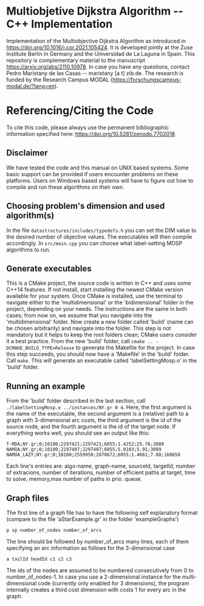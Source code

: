# Multiobjetive Dijkstra Algorithm -- C++ Implementation
Implementation of the Multiobjective Dijkstra Algorithm as introduced in https://doi.org/10.1016/j.cor.2021.105424. It is developed jointly at the Zuse Institute Berlin in Germany and the Universidad de La Laguna in Spain. This repository is complementary material to the manuscript https://arxiv.org/abs/2110.10978. In case you have any questions, contact Pedro Maristany de las Casas -- maristany [a t] zib.de. The research is funded by the Research Campus MODAL (https://forschungscampus-modal.de/?lang=en).

# Referencing/Citing the Code
To cite this code, please always use the permanent bibliographic information specified here: https://doi.org/10.5281/zenodo.7702018

## Disclaimer 
We have tested the code and this manual on UNIX based systems. Some basic support can be provided if users encounter problems on these platforms. Users on Windows based systems will have to figure out how to compile and run these algorithms on their own.

## Choosing problem's dimension and used algorithm(s)
In the file `datastructures/includes/typedefs.h` you can set the DIM value to the desired number of objective values. The executables will then compile accordingly. In `src/main.cpp` you can choose what label-setting MOSP algorithms to run. 

## Generate executables
This is a CMake project, the source code is written in C++ and uses some C++14 features. If not install, start installing the newest CMake version available for your system. Once CMake is installed, use the terminal to navigate either to the 'multidimensional' or the 'bidimensional' folder in the project, depending on your needs. The instructions are the same in both cases; from now on, we assume that you navigate into the 'multidimensional' folder. Now create a new folder called 'build' (name can be chosen arbitrarily) and navigate into the folder. This step is not mandatory but it helps to keep the root folders clean; CMake users consider it a best practice. From the new 'build' folder, call `cmake .. -DCMAKE_BUILD_TYPE=Release` to generate the Makefile for the project. In case this step succeeds, you should now have a 'Makefile' in the 'build' folder. Call `make`. This will generate an executable called 'labelSettingMosp.o' in the 'build' folder.

## Running an example
From the 'build' folder described in the last section, call `./labelSettingMosp.o ../instances/NY.gr 0 4`. Here, the first argument is the name of the executable, the second argument is a (relative) path to a graph with 3-dimensional arc costs, the third argument is the id of the source node, and the fourth argument is the id of the target node. If everything works well, you should see an output like this:
```
T-MDA;NY.gr;0;10100;2297421;2297421;6055;1.4252;25.76;3089
NAMOA;NY.gr;0;10100;2297407;2297407;6055;5.0103;5.91;3089
NAMOA_LAZY;NY.gr;0;10100;2559950;2870672;6055;1.4661;7.80;160658
```
Each line's entries are: algo-name, graph-name, sourceId, targetId, number of extracions, number of iterations, number of efficient paths at target, time to solve, memory,max number of paths in prio. queue.

## Graph files
The first line of a graph file has to have the following self explanatory format (compare to the file 'aStarExample.gr' in the folder 'exampleGraphs')
```
p sp number_of_nodes number_of_arcs
```
The line should be followed by number_of_arcs many lines, each of them specifying an arc information as follows for the 3-dimensional case
```
a tailId headId c1 c2 c3
```

The ids of the nodes are assumed to be numbered consecutively from 0 to number_of_nodes-1. In case you use a 2-dimensional instance for the multi-dimensional code (currently only enabled for 3 dimensions), the program internally creates a third cost dimension with costs 1 for every arc in the graph.
